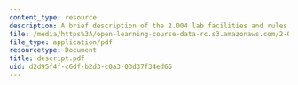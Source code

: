 ```yaml
---
content_type: resource
description: A brief description of the 2.004 lab facilities and rules.
file: /media/https%3A/open-learning-course-data-rc.s3.amazonaws.com/2-004-systems-modeling-and-control-ii-fall-2007/d2d95f4fc6dfb2d3c0a303d37f34ed66_descript.pdf
file_type: application/pdf
resourcetype: Document
title: descript.pdf
uid: d2d95f4f-c6df-b2d3-c0a3-03d37f34ed66
---
```

